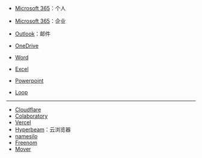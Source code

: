 - [Microsoft 365](https://www.office.com/?auth=1)：个人
- [Microsoft 365](https://www.office.com/?auth=2)：企业
- [Outlook](https://outlook.live.com/mail/0/)：邮件
- [OneDrive](https://onedrive.live.com/)
- [Word](https://www.office.com/launch/word?auth=1)
- [Excel](https://www.office.com/launch/excel?auth=1)
- [Powerpoint](https://www.office.com/launch/powerpoint?auth=1)

- [Loop](https://loop.microsoft.com/)

---

- [Cloudflare](https://dash.cloudflare.com/)
- [Colaboratory](https://colab.research.google.com/)
- [Vercel](https://vercel.com/)
- [Hyperbeam](https://hyperbeam.com/app/)：云浏览器
- [namesilo](https://www.namesilo.com/)
- [Freenom](https://www.freenom.com/zh/index.html?lang=zh)
- [Mover](https://mover.io)
